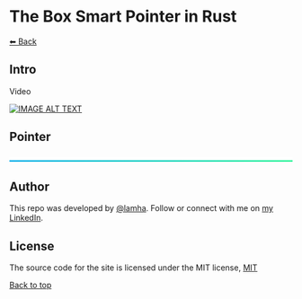 # The Box Smart Pointer in Rust

[⬅ Back](../README.md)

## Intro 
Video 

<div>
  <a href="https://www.youtube.com/watch?v=m76sRj2VgGo"><img src="https://img.youtube.com/vi/m76sRj2VgGo/0.jpg" alt="IMAGE ALT TEXT"></a>
</div>

## Pointer 




<p><img type="separator" height=8px width="100%" src="https://github.com/HaLamUs/nft-drop/blob/main/assets/aqua.png"></p>

## Author

This repo was developed by [@lamha](https://github.com/HaLamUs). 
Follow or connect with me on [my LinkedIn](https://www.linkedin.com/in/lamhacs). 

## License
The source code for the site is licensed under the MIT license, [MIT](https://opensource.org/license/mit/)

 <a href="#top">Back to top</a>